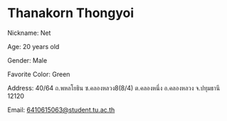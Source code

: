 # Thanakorn Thongyoi

Nickname: Net

Age: 20 years old

Gender: Male

Favorite Color: Green

Address: 40/64 ถ.พหลโยธิน ซ.คลองหลวง8(8/4) ต.คลองหนึ่ง อ.คลองหลวง จ.ปทุมธานี 12120

Email: 6410615063@student.tu.ac.th
